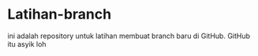 # Latihan-branch

ini adalah repository untuk latihan membuat branch baru di GitHub. GitHub itu asyik loh

